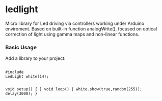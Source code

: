 # ledlight

Micro library for Led driving via controllers working under Arduino enviroment.
Based on built-in function analogWrite(), focused on optical correction of light using gamma maps and non-linear functions.


<h3>Basic Usage</h3>
Add a library to your project:
<pre><code>
#include <LedLight.h>
LedLight white(14);

void setup() {  }
void loop() {
  white.show(true,random(255));
  delay(3000);
}

</code></pre>
